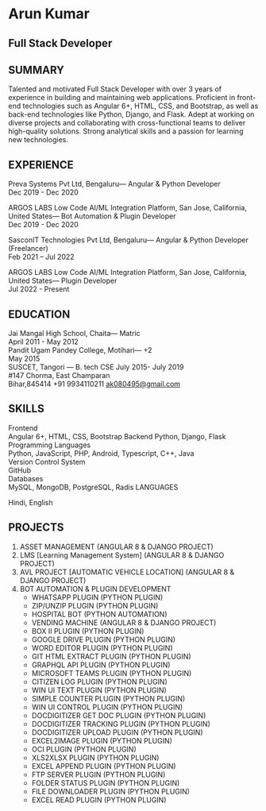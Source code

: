 # Arun Kumar   
## Full Stack Developer

## SUMMARY
Talented and motivated Full Stack Developer with over 3 years of experience in building and maintaining web applications. Proficient in front-end technologies such as Angular 6+, HTML, CSS, and Bootstrap, as well as back-end technologies like Python, Django, and Flask. Adept at working on diverse projects and collaborating with cross-functional teams to deliver high-quality solutions. Strong analytical skills and a passion for learning new technologies.

## EXPERIENCE    
Preva Systems Pvt Ltd, Bengaluru— Angular & Python Developer   
Dec 2019 - Dec 2020

ARGOS LABS Low Code AI/ML Integration Platform, San Jose, California, United States— Bot Automation & Plugin Developer   
Dec 2019 - Dec 2020

SasconIT Technologies Pvt Ltd, Bengaluru— Angular & Python Developer (Freelancer)  
Feb 2021 – Jul 2022

ARGOS LABS Low Code AI/ML Integration Platform, San Jose, California, United States— Plugin Developer   
Jul 2022 - Present

## EDUCATION   
Jai Mangal High School, Chaita— Matric    
April 2011 - May 2012    
Pandit Ugam Pandey College, Motihari— +2    
May 2015   
SUSCET, Tangori — B. tech CSE   July 2015- July 2019    
#147 Chorma, East Champaran   
Bihar,845414   +91 9934110211 ak080495@gmail.com    
   

## SKILLS   
Frontend    
Angular 6+, HTML, CSS, Bootstrap 
Backend   Python, 
Django, Flask   
Programming Languages    
Python, JavaScript, PHP, Android, Typescript, C++, Java   
Version Control System    
GitHub    
Databases    
MySQL, MongoDB, PostgreSQL, Radis 
LANGUAGES    
   
Hindi, English   

## PROJECTS  
1)	ASSET MANAGEMENT (ANGULAR 8 & DJANGO PROJECT) 
2)	LMS [Learning Management System] (ANGULAR 8 & DJANGO PROJECT) 
3)	AVL PROJECT [AUTOMATIC VEHICLE LOCATION] (ANGULAR 8 & DJANGO PROJECT)  
4)	BOT AUTOMATION & PLUGIN DEVELOPMENT   
     - WHATSAPP PLUGIN (PYTHON PLUGIN)  
     - ZIP/UNZIP PLUGIN (PYTHON PLUGIN)
     - HOSPITAL BOT (PYTHON AUTOMATION)
     - VENDING MACHINE (ANGULAR 8 & DJANGO PROJECT) 
     - BOX II PLUGIN (PYTHON PLUGIN) 
     - GOOGLE DRIVE PLUGIN (PYTHON PLUGIN)
     - WORD EDITOR PLUGIN (PYTHON PLUGIN) 
     - GIT HTML EXTRACT PLUGIN (PYTHON PLUGIN) 
     - GRAPHQL API PLUGIN (PYTHON PLUGIN) 
     - MICROSOFT TEAMS PLUGIN (PYTHON PLUGIN) 
     - CITIZEN LOG PLUGIN (PYTHON PLUGIN) 
     - WIN UI TEXT PLUGIN (PYTHON PLUGIN) 
     - SIMPLE COUNTER PLUGIN (PYTHON PLUGIN) 
     - WIN UI CONTROL PLUGIN (PYTHON PLUGIN) 
     - DOCDIGITIZER GET DOC PLUGIN (PYTHON PLUGIN) 
     - DOCDIGITIZER TRACKING PLUGIN (PYTHON PLUGIN) 
     - DOCDIGITIZER UPLOAD PLUGIN (PYTHON PLUGIN) 
     - EXCEL2IMAGE PLUGIN (PYTHON PLUGIN) 
     - OCI PLUGIN (PYTHON PLUGIN) 
     - XLS2XLSX PLUGIN (PYTHON PLUGIN) 
     - EXCEL APPEND PLUGIN (PYTHON PLUGIN) 
     - FTP SERVER PLUGIN (PYTHON PLUGIN) 
     - FOLDER STATUS PLUGIN (PYTHON PLUGIN) 
     - FILE DOWNLOADER PLUGIN (PYTHON PLUGIN) 
     - EXCEL READ PLUGIN (PYTHON PLUGIN)   
